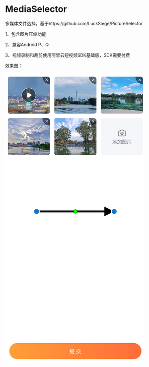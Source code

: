 # MediaSelector
多媒体文件选择，基于https://github.com/LuckSiege/PictureSelector

1、包含图片压缩功能

2、兼容Android P、Q

3、视频录制和裁剪使用阿里云短视频SDK基础版，SDK需要付费


效果图：

![image](https://github.com/gaoleicoding/MediaSelector/blob/master/imgs/img1.png)